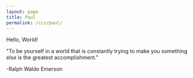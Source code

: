 ```yaml
---
layout: page
title: Paul
permalink: /ccs/paul/
---
```

Hello, World!

"To be yourself in a world that is constantly trying to make you something else is the greatest accomplishment."

-Ralph Waldo Emerson
